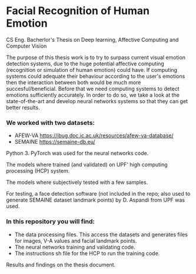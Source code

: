 # Facial Recognition of Human Emotion
 CS Eng. Bacherlor's Thesis on Deep learning, Affective Computing and Computer Vision

The purpose of this thesis work is to try to surpass current visual emotion detection systems, due to the huge potential affective computing (recognition or simulation of human emotion) could have. If computing systems could adequate their behaviour according to the user's emotions then the interaction between both would be much more succesful/beneficial. Before that we need computing systems to detect emotions sufficiently accurately. In order to do so, we take a look at the state-of-the-art and develop neural networks systems so that they can get better results.

### We worked with two datasets: 
*   AFEW-VA https://ibug.doc.ic.ac.uk/resources/afew-va-database/
*   SEMAINE https://semaine-db.eu/

Python 3.
PyTorch was used for the neural networks code.

The models where trained (and validated) on UPF' high computing processing (HCP) system.

The models where subjectively tested with a few samples.

For testing, a face detection software (not included in the repo; also used to generate SEMAINE dataset landmark points) by D. Aspandi from UPF was used.   

### In this repository you will find:
*   The data processing files. This access the datasets and generates files for images, V-A values and facial landmark points.
*   The neural networks training and validating code.
*   The instructions sh file for the HCP to run the training code.

Results and findings on the thesis document.